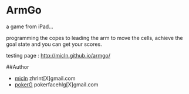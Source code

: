 ArmGo
=====

a game from iPad...

programming the copes to leading the arm to move the cells, achieve the goal state and you can get your scores.

testing page : http://micln.github.io/armgo/

##Author

- [micln](https://github.com/micln) zhrlnt[X]gmail.com
- [pokerG](https://github.com/pokerG) pokerfacehlg[X]gmail.com
